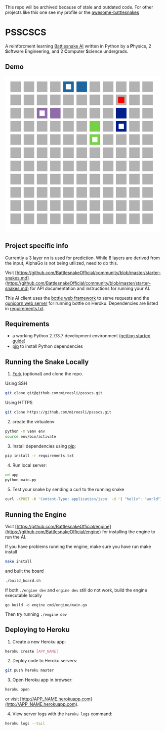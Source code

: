 This repo will be archived because of stale and outdated code. For other projects like this one see my profile or the [awesome-battlesnakes](https://github.com/xtagon/awesome-battlesnake)

# PSSCSCS

A reinforcment learning [Battlesnake AI](http://battlesnake.com) written in
Python by a **P**hysics, 2 **S**oftware Engineering, and 2 **C**omputer
**S**cience undergrads.

## Demo

![7000 Iterations DQN Training](./app/gifs/gif-run-7000.gif)
  
## Project specific info  
Currently a 3 layer nn is used for prediction. While 8 layers are derived from the input, AlphaGo is not being utilized, need to do this.  

Visit [https://github.com/BattlesnakeOfficial/community/blob/master/starter-snakes.md](https://github.com/BattlesnakeOfficial/community/blob/master/starter-snakes.md) for API documentation and instructions for running your AI.

This AI client uses the [bottle web framework](http://bottlepy.org/docs/dev/index.html) to serve requests and the [gunicorn web server](http://gunicorn.org/) for running bottle on Heroku. Dependencies are listed in [requirements.txt](requirements.txt).

<!-- [![Deploy](https://www.herokucdn.com/deploy/button.png)](https://heroku.com/deploy) -->

## Requirements

- a working Python 2.7/3.7 development environment ([getting started guide](http://hackercodex.com/guide/python-development-environment-on-mac-osx/))
- [pip](https://pip.pypa.io/en/latest/installing.html) to install Python dependencies

## Running the Snake Locally

1. [Fork](https://github.com/miroesli/pssscs/fork) (optional) and clone the repo.

Using SSH

```bash
git clone git@github.com:miroesli/pssscs.git
```

Using HTTPS

```bash
git clone https://github.com/miroesli/pssscs.git
```

2. create the virtualenv  

```bash
python -m venv env
source env/bin/activate
```
 
3. Install dependencies using [pip](https://pip.pypa.io/en/latest/installing.html):

```bash
pip install -r requirements.txt
```

4. Run local server:

```bash
cd app
python main.py
```

5. Test your snake by sending a curl to the running snake

```bash
curl -XPOST -H 'Content-Type: application/json' -d '{ "hello": "world"}' http://localhost:8080/start
```

## Running the Engine

Visit
[https://github.com/BattlesnakeOfficial/engine](https://github.com/BattlesnakeOfficial/engine)
for installing the engine to run the AI.

If you have problems running the engine, make sure you have run make install

```bash
make install
```

and built the board

```bash
./build_board.sh
```

If both `./engine dev` and `engine dev` still do not work, build the engine executable locally

```
go build -o engine cmd/engine/main.go
```

Then try running `./engine dev`

## Deploying to Heroku

1. Create a new Heroku app:

```bash
heroku create [APP_NAME]
```

2. Deploy code to Heroku servers:

```bash
git push heroku master
```

3. Open Heroku app in browser:

```bash
heroku open
```

or visit [http://APP_NAME.herokuapp.com](http://APP_NAME.herokuapp.com).

4. View server logs with the `heroku logs` command:

```bash
heroku logs --tail
```

<!-- ## Questions?

Email [hello@battlesnake.com](mailto:hello@battlesnake.com), or tweet [@battlesnakeio](http://twitter.com/battlesnakeio). -->
